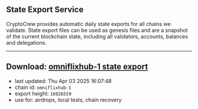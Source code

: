 ## State Export Service
CryptoCrew provides automatic daily state exports for all chains we validate. State export files can be used as genesis files and are a snapshot of the current blockchain state, including all validators, accounts, balances and delegations.

---
**Download: [omniflixhub-1 state export](https://dl-eu2.ccvalidators.com/SERVICE/omniflixhub/omniflixhub-1_export_16926559.json)**
---

- last updated: Thu Apr 03 2025 16:07:48
- chain id: `omniflixhub-1`
- export height: `16926559`
- use for: airdrops, local tests, chain recovery
